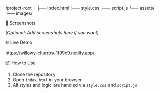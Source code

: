 /project-root
│
├── index.html
├── style.css
├── script.js
└── assets/
    └── images/


📸 Screenshots

*(Optional: Add screenshots here if you want)*

🌐 Live Demo

https://willowy-churros-1f99c9.netlify.app/

📦 How to Use

1. Clone the repository  
2. Open `index.html` in your browser  
3. All styles and logic are handled via `style.css` and `script.js`
